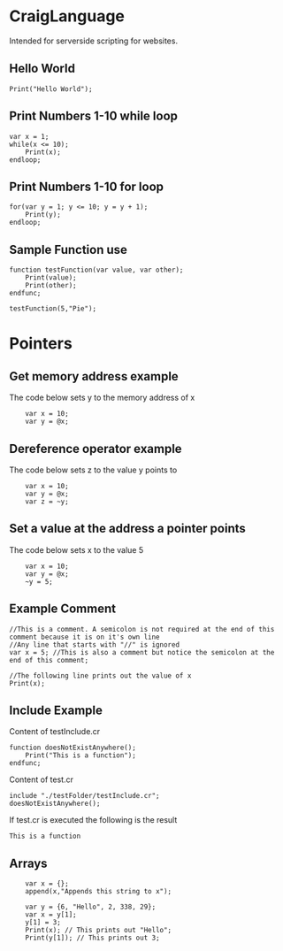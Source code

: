 # CraigLanguage

Intended for serverside scripting for websites.

## Hello World

```
Print("Hello World");
```

## Print Numbers 1-10 while loop

```
var x = 1;
while(x <= 10);
	Print(x);
endloop;
```

## Print Numbers 1-10 for loop

```
for(var y = 1; y <= 10; y = y + 1);
	Print(y);
endloop;
```
## Sample Function use

```
function testFunction(var value, var other);
	Print(value);
	Print(other);
endfunc;

testFunction(5,"Pie");
```

# Pointers

## Get memory address example

The code below sets y to the memory address of x
```
	var x = 10;
	var y = @x;
```

## Dereference operator example

The code below sets z to the value y points to
```
	var x = 10;
	var y = @x;
	var z = ~y;
```

## Set a value at the address a pointer points
The code below sets x to the value 5
```
	var x = 10;
	var y = @x;
	~y = 5;
```

## Example Comment
```
//This is a comment. A semicolon is not required at the end of this comment because it is on it's own line
//Any line that starts with "//" is ignored
var x = 5; //This is also a comment but notice the semicolon at the end of this comment;

//The following line prints out the value of x
Print(x);
```
## Include Example
Content of testInclude.cr
```
function doesNotExistAnywhere();
	Print("This is a function");
endfunc;
```

Content of test.cr
```
include "./testFolder/testInclude.cr";
doesNotExistAnywhere();
```
If test.cr is executed the following is the result
```
This is a function
```

## Arrays
```
	var x = {};
	append(x,"Appends this string to x");
```

```
	var y = {6, "Hello", 2, 338, 29};
	var x = y[1];
	y[1] = 3;
	Print(x); // This prints out "Hello";
	Print(y[1]); // This prints out 3;
```

